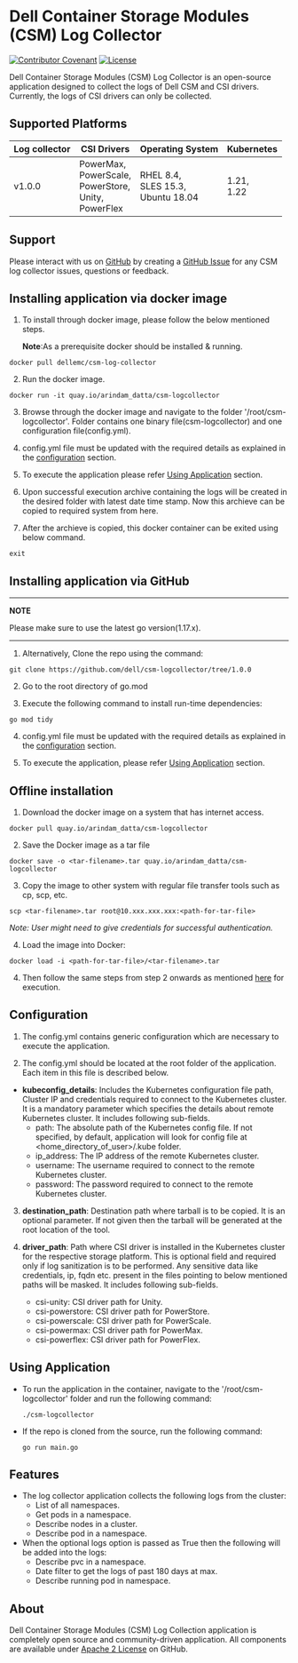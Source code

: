 <!--
Copyright (c) 2021 Dell Inc., or its subsidiaries. All Rights Reserved.

Licensed under the Apache License, Version 2.0 (the "License");
you may not use this file except in compliance with the License.
You may obtain a copy of the License at

    http://www.apache.org/licenses/LICENSE-2.0
-->

# Dell Container Storage Modules (CSM) Log Collector

[![Contributor Covenant](https://img.shields.io/badge/Contributor%20Covenant-v2.0%20adopted-ff69b4.svg)](docs/CODE_OF_CONDUCT.md)
[![License](https://img.shields.io/github/license/dell/csm)](LICENSE)


Dell Container Storage Modules (CSM) Log Collector is an open-source application designed to collect the logs of Dell CSM and CSI drivers.
Currently, the logs of CSI drivers can only be collected.


## Supported Platforms
   | **Log collector** | **CSI Drivers** | **Operating System**|**Kubernetes**|
|---------------------|-----------------------|------------------------------|------------------------------|
| v1.0.0 | PowerMax, <br> PowerScale, <br> PowerStore, <br> Unity, <br> PowerFlex| RHEL 8.4, <br> SLES 15.3, <br> Ubuntu 18.04| 1.21, <br> 1.22

## Support
Please interact with us on [GitHub](https://github.com/dell/csm-logcollector) by creating a [GitHub Issue](https://github.com/dell/csm-logcollector/issues) for any CSM log collector issues, questions or feedback.

## Installing application via docker image
 
  1. To install through docker image, please follow the below mentioned steps.
     
     **Note**:As a prerequisite docker should be installed & running.

    docker pull dellemc/csm-log-collector

  2. Run the docker image.
        
    docker run -it quay.io/arindam_datta/csm-logcollector    
    
  3. Browse through the docker image and navigate to the folder '/root/csm-logcollector'. Folder contains one binary file(csm-logcollector) and one configuration file(config.yml).
  
  4. config.yml file must be updated with the required details as explained in the [configuration](#Configuration) section.
  
  5. To execute the application please refer [Using Application](#using-application) section.
  
  6. Upon successful execution archive containing the logs will be created in the desired folder with latest date time stamp. Now this archieve can be copied to required system from here.
  
  7. After the archieve is copied, this docker container can be exited using below command.
  
    exit

## Installing application via GitHub

---
**NOTE**

Please make sure to use the latest go version(1.17.x).

---

  1. Alternatively, Clone the repo using the command:

    git clone https://github.com/dell/csm-logcollector/tree/1.0.0

  2. Go to the root directory of go.mod

  3. Execute the following command to install run-time dependencies:

    go mod tidy
  
  4. config.yml file must be updated with the required details as explained in the [configuration](#Configuration) section.
  
  5. To execute the application, please refer [Using Application](#using-application) section.

## Offline installation

  1. Download the docker image on a system that has internet access. 

    docker pull quay.io/arindam_datta/csm-logcollector

  2. Save the Docker image as a tar file
  
    docker save -o <tar-filename>.tar quay.io/arindam_datta/csm-logcollector

  3. Copy the image to other system with regular file transfer tools such as cp, scp, etc.
  
    scp <tar-filename>.tar root@10.xxx.xxx.xxx:<path-for-tar-file>
    
  _Note: User might need to give credentials for successful authentication._
  
  4. Load the image into Docker:

    docker load -i <path-for-tar-file>/<tar-filename>.tar
  
  4. Then follow the same steps from step 2 onwards as mentioned [here](#installing-application-via-docker-image) for execution.
  
## Configuration
  1. The config.yml contains generic configuration which are necessary to execute the application.
  
  2. The config.yml should be located at the root folder of the application.
  Each item in this file is described below. 

 * <b>kubeconfig_details</b>: Includes the Kubernetes configuration file path, Cluster IP and credentials required to connect to the Kubernetes cluster. It is a mandatory parameter which specifies the details about remote Kubernetes cluster. It includes following sub-fields.
      * path: The absolute path of the Kubernetes config file. If not specified, by default, application will look for config file at <home_directory_of_user>/.kube folder.
      * ip_address: The IP address of the remote Kubernetes cluster.
      * username: The username required to connect to the remote Kubernetes cluster.
      * password: The password required to connect to the remote Kubernetes cluster.

  3. <b>destination_path</b>: Destination path where tarball is to be copied. It is an optional parameter. If not given then the tarball will be generated at the root location of the tool.

  4. <b>driver_path</b>: Path where CSI driver is installed in the Kubernetes cluster for the respective storage platform. This is optional field and required only if log sanitization is to be performed. Any sensitive data like credentials, ip, fqdn etc. present in the files pointing to below mentioned paths will be masked. It includes following sub-fields.
      * csi-unity: CSI driver path for Unity.
      * csi-powerstore: CSI driver path for PowerStore.
      * csi-powerscale: CSI driver path for PowerScale.
      * csi-powermax: CSI driver path for PowerMax.
      * csi-powerflex: CSI driver path for PowerFlex.

## Using Application
  * To run the application in the container, navigate to the '/root/csm-logcollector' folder and run the following command:
    
        ./csm-logcollector

  * If the repo is cloned from the source, run the following command:

        go run main.go

## Features
* The log collector application collects the following logs from the cluster:
    * List of all namespaces.
    * Get pods in a namespace.
    * Describe nodes in a cluster.
    * Describe pod in a namespace.
* When the optional logs option is passed as True then the following will be added into the logs:
    * Describe pvc in a namespace.
    * Date filter to get the logs of past 180 days at max.
    * Describe running pod in namespace.
    
## About

Dell Container Storage Modules (CSM) Log Collection application is completely open source and community-driven application. All components are available
under [Apache 2 License](https://www.apache.org/licenses/LICENSE-2.0.html) on GitHub.
